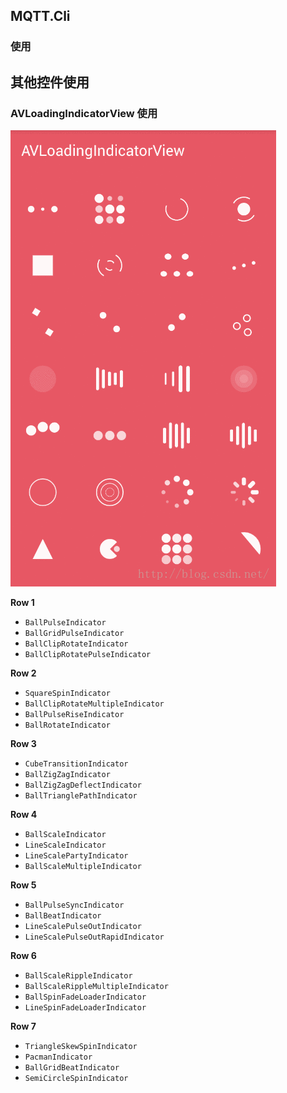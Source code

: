 ## MQTT.Cli

### 使用

## 其他控件使用

### AVLoadingIndicatorView 使用

![img](.assets/20151103101420429)

**Row 1**

- `BallPulseIndicator`
- `BallGridPulseIndicator`
- `BallClipRotateIndicator`
- `BallClipRotatePulseIndicator`

**Row 2**

- `SquareSpinIndicator`
- `BallClipRotateMultipleIndicator`
- `BallPulseRiseIndicator`
- `BallRotateIndicator`

**Row 3**

- `CubeTransitionIndicator`
- `BallZigZagIndicator`
- `BallZigZagDeflectIndicator`
- `BallTrianglePathIndicator`

**Row 4**

- `BallScaleIndicator`
- `LineScaleIndicator`
- `LineScalePartyIndicator`
- `BallScaleMultipleIndicator`

**Row 5**

- `BallPulseSyncIndicator`
- `BallBeatIndicator`
- `LineScalePulseOutIndicator`
- `LineScalePulseOutRapidIndicator`

**Row 6**

- `BallScaleRippleIndicator`
- `BallScaleRippleMultipleIndicator`
- `BallSpinFadeLoaderIndicator`
- `LineSpinFadeLoaderIndicator`

**Row 7**

- `TriangleSkewSpinIndicator`
- `PacmanIndicator`
- `BallGridBeatIndicator`
- `SemiCircleSpinIndicator`